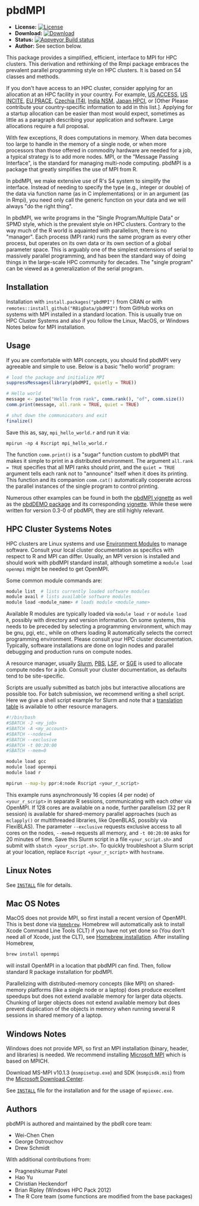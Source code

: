 # pbdMPI

* **License:** [![License](http://img.shields.io/badge/license-MPL%202-orange.svg?style=flat)](https://www.mozilla.org/MPL/2.0/)
* **Download:** [![Download](http://cranlogs.r-pkg.org/badges/pbdMPI)](https://cran.r-project.org/package=pbdMPI)
* **Status:** [![Appveyor Build status](https://ci.appveyor.com/api/projects/status/32r7s2skrgm9ubva?svg=true)](https://ci.appveyor.com/project/snoweye/pbdMPI)
* **Author:** See section below.

This package provides a simplified, efficient, interface to MPI for HPC 
clusters. This derivation and rethinking of the Rmpi package embraces
the prevalent parallel programming style on HPC clusters. It is based on S4
classes and methods. 

If you don't have access to an HPC cluster, consider applying for an allocation
at an HPC facility in your country. For example,
[US ACCESS](https://access-ci.org/),
[US INCITE](https://science.osti.gov/ascr/Facilities/Accessing-ASCR-Facilities/INCITE/About-incite),
[EU PRACE](https://prace-ri.eu/),
[Czechia IT4I](https://www.it4i.cz/en/for-users/computing-resources-allocation),
[India NSM](https://nsmindia.in/),
[Japan HPCI](https://www.hpci-office.jp/for_users/procedure_project_start/start_representative), or
[Other Please contribute your country-specific information to add in this list.].
Applying for a startup allocation can be easier than most would expect,
sometimes as little as a paragraph describing your application and software.
Large allocations require a full proposal.

With few exceptions, R does computations in memory.
When data becomes too large to handle in the memory of a single node, or
when more processors than those offered in commodity hardware are needed
for a job, a typical strategy is to add more nodes.  MPI, or the
"Message Passing Interface", is the standard for managing multi-node
computing. pbdMPI is a package that greatly simplifies the use of MPI from
R.

In pbdMPI, we make extensive use of R's S4 system to simplify the interface.
Instead of needing to specify the type (e.g., integer or double)
of the data via function name (as in C implementations) or in an argument (as 
in Rmpi), you need only call the generic function on your data and we will 
always "do the right thing".

In pbdMPI, we write programs in the "Single Program/Multiple Data" or SPMD
style, which is the prevalent style on HPC clusters.  Contrary to the way much
of the R world is aquainted with parallelism, there is no "manager".  Each
process (MPI rank) runs the same program as every other process, but operates
on its own data or its own section of a global parameter space.  This
is arguably one of the simplest extensions of serial to massively parallel
programming, and has been the standard way of doing things in the large-scale 
HPC community for decades. The "single program" can be viewed as a 
generalization of the serial program.


## Installation

Installation with `install.packages("pbdMPI")` from CRAN or with
`remotes::install_github("RBigData/pbdMPI")` from GitHub works on systems with
MPI installed in a standard location. This is usually true on 
HPC Cluster Systems and also if you follow the 
Linux, MacOS, or Windows Notes below for MPI installation.


## Usage

If you are comfortable with MPI concepts, you should find pbdMPI very agreeable
and simple to use.  Below is a basic "hello world" program:

```r
# load the package and initialize MPI
suppressMessages(library(pbdMPI, quietly = TRUE))

# Hello world
message <- paste("Hello from rank", comm.rank(), "of", comm.size())
comm.print(message, all.rank = TRUE, quiet = TRUE)

# shut down the communicators and exit
finalize()
```

Save this as, say, `mpi_hello_world.r` and run it via:

```
mpirun -np 4 Rscript mpi_hello_world.r
```

The function `comm.print()` is a "sugar" function custom to pbdMPI that makes
it simple to print in a distributed environment.  The argument `all.rank = TRUE`
specifies that all MPI ranks should print, and the `quiet = TRUE` argument
tells each rank not to "announce" itself when it does its printing. This 
function and its companion `comm.cat()` automatically cooperate across the
parallel instances of the single program to control printing.

Numerous other examples can be found in both the
[pbdMPI vignette](https://cran.r-project.org/package=pbdMPI)
as well as the 
[pbdDEMO package](https://github.com/RBigData/pbdDEMO)
and its corresponding 
[vignette](https://cran.r-project.org/package=pbdDEMO). While these were written
for version 0.3-0 of pbdMPI, they are still highly relevant.


## HPC Cluster Systems Notes
HPC clusters are Linux systems and use [Environment
Modules](https://modules.readthedocs.io/en/latest/) to manage software. Consult
your local cluster documentation as specifics with respect to R and MPI can
differ. Usually, an MPI version is installed and should work with pbdMPI
standard install, although sometime a `module load openmpi` might be needed to
get OpenMPI.

Some common module commands are:
```sh
module list  # lists currently loaded software modules
module avail # lists available software modules
module load <module_name> # loads module <module_name>
```

Available R modules are typically loaded via `module load r` or 
`module load R`, possibly with directory and version information. On some
systems,
this needs to be preceded by selecting a programming environment, which may be
gnu, pgi, etc., while on others loading R automatically selects the correct
programming environment. Please consult your HPC cluster documentation.
Typically, software installations are done on login
nodes and parallel debugging and production runs on compute nodes. 

A resource manager, usually 
[Slurm](https://en.wikipedia.org/wiki/Slurm_Workload_Manager),
[PBS](https://en.wikipedia.org/wiki/Portable_Batch_System),
[LSF](https://en.wikipedia.org/wiki/IBM_Spectrum_LSF), or
[SGE](https://en.wikipedia.org/wiki/Oracle_Grid_Engine) is used to allocate
compute nodes for a job. Consult your cluster 
documentation, as defaults tend to be site-specific.

Scripts are usually submitted as batch jobs but interactive allocations are
possible too. For batch submission, we recommend writing a shell script. Here
we give a shell script example for Slurm and note that a 
[translation table](https://slurm.schedmd.com/rosetta.pdf)  is available to 
other resource managers.
```sh
#!/bin/bash
#SBATCH -J <my_job>
#SBATCH -A <my_account>
#SBATCH --nodes=4
#SBATCH --exclusive
#SBATCH -t 00:20:00
#SBATCH --mem=0

module load gcc
module load openmpi
module load r

mpirun --map-by ppr:4:node Rscript <your_r_script> 
```

This example runs asynchronously 16 copies (4 per node) of `<your_r_script>` in
separate R sessions, communicating with each other via OpenMPI. If 128 cores are
available on a node, further parallelism (32 per R session) is available for
shared-memory parallel approaches (such as `mclapply()` or multithreaded
libraries, like OpenBLAS, possibly via FlexiBLAS). The parameter `--exclusive`
requests exclusive access to all cores on the nodes, `--mem=0` requests all
memory, and `-t 00:20:00` asks for 20 minutes of time. Save this Slurm script in
a file `<your_script.sh>` and submit with `sbatch <your_script.sh>`. To quickly
troubleshoot a Slurm script at your location, replace `Rscript <your_r_script>`
with `hostname`.

  
## Linux Notes
See [`INSTALL`](./INSTALL) file for details.


## Mac OS Notes

MacOS does not provide MPI, so first install a recent version of OpenMPI. This
is best done via [`Homebrew`](https://brew.sh/). Homebrew will automatically ask
to install Xcode Command Line Tools (CLT) if you have not yet done so (You don't
need all of Xcode, just the CLT), see [Homebrew
installation](https://docs.brew.sh/Installation). After installing Homebrew,
```sh
brew install openmpi
```
will install OpenMPI in a location that pbdMPI can find. Then, follow standard R
package installation for pbdMPI.

Parallelizing with distributed-memory concepts (like MPI) on shared-memory
platforms (like a single node or a laptop) does produce excellent speedups but
does not extend available memory for larger data objects. Chunking of larger
objects does not extend available memory but does prevent duplication of the
objects in memory when running several R sessions in shared memory of a laptop.


## Windows Notes

Windows does not provide MPI, so first an MPI installation (binary, header,
and libraries) is needed. We recommend installing 
[Microsoft MPI](https://learn.microsoft.com/en-us/message-passing-interface/microsoft-mpi)
which is based on MPICH.

Download MS-MPI v10.1.3 (`msmpisetup.exe`) and SDK (`msmpisdk.msi`) from the 
[Microsoft Download Center](https://learn.microsoft.com/en-us/message-passing-interface/microsoft-mpi#ms-mpi-downloads).

See [`INSTALL`](./INSTALL) file for the installation and for the usage of `mpiexec.exe`.


## Authors

pbdMPI is authored and maintained by the pbdR core team:
* Wei-Chen Chen
* George Ostrouchov
* Drew Schmidt

With additional contributions from:
* Pragneshkumar Patel
* Hao Yu
* Christian Heckendorf
* Brian Ripley (Windows HPC Pack 2012)
* The R Core team (some functions are modified from the base packages)

